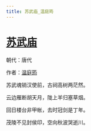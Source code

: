 ```yaml
---
title: 苏武庙_温庭筠
---
```


# [苏武庙](http://so.gushiwen.org/view_31899.aspx)

朝代：唐代

作者：[温庭筠](http://so.gushiwen.org/author_415.aspx)

苏武魂销汉使前，古祠高树两茫然。

云边雁断胡天月，陇上羊归塞草烟。

回日楼台非甲帐，去时冠剑是丁年。

茂陵不见封侯印，空向秋波哭逝川。